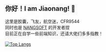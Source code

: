 ## 你好！I am Jiaonang! 👋
这里是胶囊，飞友，航空迷，CFR9544<br>
同时也是 <a href="https://jiaonang.gq">NANGSOFT</a> 的开发者捏<br>
目前正在自学一些前端知识，还请大佬们多多指教！<br><br>
[![Top Langs](https://github-readme-stats.vercel.app/api/top-langs/?username=Teares)]([https://github.com/Teares](https://github-readme-stats.vercel.app/api/top-langs/?username=Teares))
